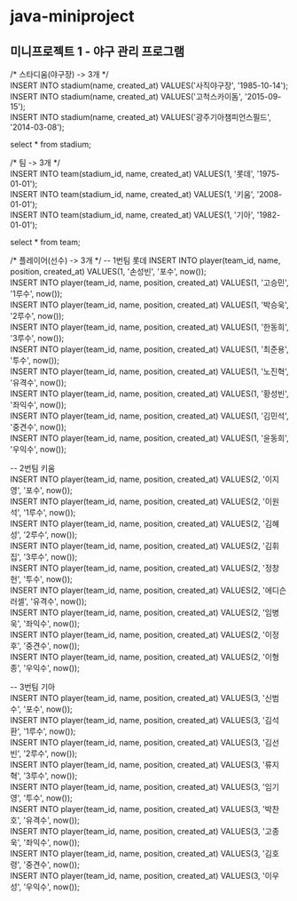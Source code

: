 # java-miniproject
## 미니프로젝트 1 - 야구 관리 프로그램

/* 스타디움(야구장) -> 3개 */ <br>
INSERT INTO stadium(name, created_at) VALUES('사직야구장', '1985-10-14');<br>
INSERT INTO stadium(name, created_at) VALUES('고척스카이돔', '2015-09-15');<br>
INSERT INTO stadium(name, created_at) VALUES('광주기아챔피언스필드', '2014-03-08');<br>

select * from stadium;


/* 팀 -> 3개 */<br>
INSERT INTO team(stadium_id, name, created_at) VALUES(1, '롯데', '1975-01-01');<br>
INSERT INTO team(stadium_id, name, created_at) VALUES(1, '키움', '2008-01-01');<br>
INSERT INTO team(stadium_id, name, created_at) VALUES(1, '기아', '1982-01-01');<br>

select * from team;


/* 플레이어(선수) -> 3개 */
-- 1번팀 롯데
INSERT INTO player(team_id, name, position, created_at) VALUES(1, '손성빈', '포수', now());<br>
INSERT INTO player(team_id, name, position, created_at) VALUES(1, '고승민', '1루수', now());<br>
INSERT INTO player(team_id, name, position, created_at) VALUES(1, '박승욱', '2루수', now());<br>
INSERT INTO player(team_id, name, position, created_at) VALUES(1, '한동희', '3루수', now());<br>
INSERT INTO player(team_id, name, position, created_at) VALUES(1, '최준용', '투수', now());<br>
INSERT INTO player(team_id, name, position, created_at) VALUES(1, '노진혁', '유격수', now());<br>
INSERT INTO player(team_id, name, position, created_at) VALUES(1, '황성빈', '좌익수', now());<br>
INSERT INTO player(team_id, name, position, created_at) VALUES(1, '김민석', '중견수', now());<br>
INSERT INTO player(team_id, name, position, created_at) VALUES(1, '윤동희', '우익수', now());<br>

-- 2번팀 키움<br>
INSERT INTO player(team_id, name, position, created_at) VALUES(2, '이지영', '포수', now());<br>
INSERT INTO player(team_id, name, position, created_at) VALUES(2, '이원석', '1루수', now());<br>
INSERT INTO player(team_id, name, position, created_at) VALUES(2, '김혜성', '2루수', now());<br>
INSERT INTO player(team_id, name, position, created_at) VALUES(2, '김휘집', '3루수', now());<br>
INSERT INTO player(team_id, name, position, created_at) VALUES(2, '정창헌', '투수', now());<br>
INSERT INTO player(team_id, name, position, created_at) VALUES(2, '에디슨러셀', '유격수', now());<br>
INSERT INTO player(team_id, name, position, created_at) VALUES(2, '임병욱', '좌익수', now());<br>
INSERT INTO player(team_id, name, position, created_at) VALUES(2, '이정후', '중견수', now());<br>
INSERT INTO player(team_id, name, position, created_at) VALUES(2, '이형종', '우익수', now());<br>

-- 3번팀 기아<br>
INSERT INTO player(team_id, name, position, created_at) VALUES(3, '신범수', '포수', now());<br>
INSERT INTO player(team_id, name, position, created_at) VALUES(3, '김석환', '1루수', now());<br>
INSERT INTO player(team_id, name, position, created_at) VALUES(3, '김선빈', '2루수', now());<br>
INSERT INTO player(team_id, name, position, created_at) VALUES(3, '류지혁', '3루수', now());<br>
INSERT INTO player(team_id, name, position, created_at) VALUES(3, '임기영', '투수', now());<br>
INSERT INTO player(team_id, name, position, created_at) VALUES(3, '박찬호', '유격수', now());<br>
INSERT INTO player(team_id, name, position, created_at) VALUES(3, '고종욱', '좌익수', now());<br>
INSERT INTO player(team_id, name, position, created_at) VALUES(3, '김호령', '중견수', now());<br>
INSERT INTO player(team_id, name, position, created_at) VALUES(3, '이우성', '우익수', now());<br>